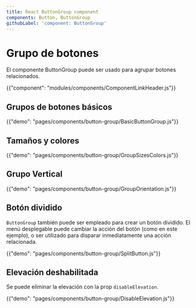 ```yaml
---
title: React ButtonGroup component
components: Button, ButtonGroup
githubLabel: 'component: ButtonGroup'
---
```


# Grupo de botones

<p class="description">El componente ButtonGroup puede ser usado para agrupar botones relacionados.</p>

{{"component": "modules/components/ComponentLinkHeader.js"}}

## Grupos de botones básicos

{{"demo": "pages/components/button-group/BasicButtonGroup.js"}}

## Tamaños y colores

{{"demo": "pages/components/button-group/GroupSizesColors.js"}}

## Grupo Vertical

{{"demo": "pages/components/button-group/GroupOrientation.js"}}

## Botón dividido

`ButtonGroup` también puede ser empleado para crear un botón dividido.  El menú desplegable puede cambiar la acción del botón (como en este ejemplo), o ser utilizado para disparar inmediatamente una acción relacionada.

{{"demo": "pages/components/button-group/SplitButton.js"}}

## Elevación deshabilitada

Se puede eliminar la elevación con la prop `disableElevation`.

{{"demo": "pages/components/button-group/DisableElevation.js"}}
